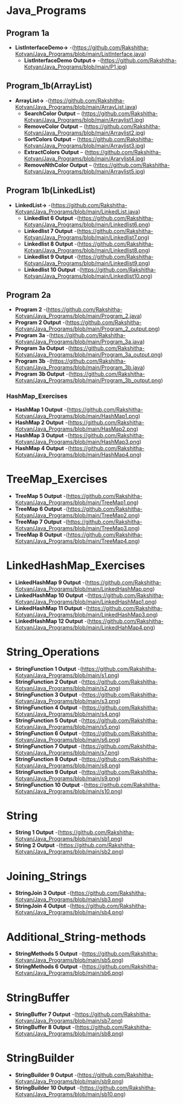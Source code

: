# Java_Programs
## Program 1a
- **ListInterfaceDemo->** -(https://github.com/Rakshitha-Kotyan/Java_Programs/blob/main/ListInterface.java)
  - **ListInterfaceDemo Output->** -(https://github.com/Rakshitha-Kotyan/Java_Programs/blob/main/P1.jpg)

## Program_1b(ArrayList)
- **ArrayList->** -(https://github.com/Rakshitha-Kotyan/Java_Programs/blob/main/ArrayList.java)
  - **SearchColor Output** – (https://github.com/Rakshitha-Kotyan/Java_Programs/blob/main/Arraylist1.jpg) 
  - **RemoveColor Output** – (https://github.com/Rakshitha-Kotyan/Java_Programs/blob/main/Arraylist2.jpg) 
  - **SortColors Output** – (https://github.com/Rakshitha-Kotyan/Java_Programs/blob/main/Arraylist3.jpg)  
  - **ExtractColors Output** – (https://github.com/Rakshitha-Kotyan/Java_Programs/blob/main/Ararylist4.jpg)
  - **RemoveNthColor Output** – (https://github.com/Rakshitha-Kotyan/Java_Programs/blob/main/Arraylist5.jpg)
## Program 1b(LinkedList)
- **LinkedList->** -(https://github.com/Rakshitha-Kotyan/Java_Programs/blob/main/LinkedList.java)
  - **Linkedlist 6 Output** -(https://github.com/Rakshitha-Kotyan/Java_Programs/blob/main/Linkedlist6.png)
  - **Linkedlist 7 Output** -(https://github.com/Rakshitha-Kotyan/Java_Programs/blob/main/Linkedlist7.png)
  - **Linkedlist 8 Output** -(https://github.com/Rakshitha-Kotyan/Java_Programs/blob/main/Linkedlist8.png)
  - **Linkedlist 9 Output** -(https://github.com/Rakshitha-Kotyan/Java_Programs/blob/main/Linkedlist9.png)
  - **Linkedlist 10 Output** -(https://github.com/Rakshitha-Kotyan/Java_Programs/blob/main/Linkedlist10.png)
## Program 2a
- **Program 2** -(https://github.com/Rakshitha-Kotyan/Java_Programs/blob/main/Program_2.java)
- **Program 2 Output** -(https://github.com/Rakshitha-Kotyan/Java_Programs/blob/main/Program_2_output.png)
- **Program 3a** -(https://github.com/Rakshitha-Kotyan/Java_Programs/blob/main/Program_3a.java)
- **Program 3a Output** -(https://github.com/Rakshitha-Kotyan/Java_Programs/blob/main/Program_3a_output.png)
- **Program 3b** -(https://github.com/Rakshitha-Kotyan/Java_Programs/blob/main/Program_3b.java)
- **Program 3b Output** -(https://github.com/Rakshitha-Kotyan/Java_Programs/blob/main/Program_3b_output.png)

### HashMap_Exercises
- **HashMap 1 Output** -(https://github.com/Rakshitha-Kotyan/Java_Programs/blob/main/HashMap1.png)
- **HashMap 2 Output** -(https://github.com/Rakshitha-Kotyan/Java_Programs/blob/main/HasMap2.png)
- **HashMap 3 Output** -(https://github.com/Rakshitha-Kotyan/Java_Programs/blob/main/HashMap3.png)
- **HashMap 4 Output** -(https://github.com/Rakshitha-Kotyan/Java_Programs/blob/main/HashMap4.png)
# TreeMap_Exercises
- **TreeMap 5 Output** -(https://github.com/Rakshitha-Kotyan/Java_Programs/blob/main/TreeMap1.png)
- **TreeMap 6 Output** -(https://github.com/Rakshitha-Kotyan/Java_Programs/blob/main/TreeMap2.png)
- **TreeMap 7 Output** -(https://github.com/Rakshitha-Kotyan/Java_Programs/blob/main/TreeMap3.png)
- **TreeMap 8 Output** -(https://github.com/Rakshitha-Kotyan/Java_Programs/blob/main/TreeMap4.png)
# LinkedHashMap_Exercises
- **LinkedHashMap 9 Output** -(https://github.com/Rakshitha-Kotyan/Java_Programs/blob/main/LinkedHashMap.png)
- **LinkedHashMap 10 Output** -(https://github.com/Rakshitha-Kotyan/Java_Programs/blob/main/LinkedHashMap1.png)
- **LinkedHashMap 11 Output** -(https://github.com/Rakshitha-Kotyan/Java_Programs/blob/main/LinkedHashMap3.png)
- **LinkedHashMap 12 Output** -(https://github.com/Rakshitha-Kotyan/Java_Programs/blob/main/LinkedHahMap4.png)
# String_Operations
- **StringFunction 1 Output** -(https://github.com/Rakshitha-Kotyan/Java_Programs/blob/main/s1.png)
- **StringFunction 2 Output** -(https://github.com/Rakshitha-Kotyan/Java_Programs/blob/main/s2.png)
- **StringFunction 3 Output** -(https://github.com/Rakshitha-Kotyan/Java_Programs/blob/main/s3.png)
- **StringFunction 4 Output** -(https://github.com/Rakshitha-Kotyan/Java_Programs/blob/main/s4.png)
- **StringFunction 5 Output** -(https://github.com/Rakshitha-Kotyan/Java_Programs/blob/main/s5.png)
- **StringFunction 6 Output** -(https://github.com/Rakshitha-Kotyan/Java_Programs/blob/main/s6.png)
- **StringFunction 7 Output** -(https://github.com/Rakshitha-Kotyan/Java_Programs/blob/main/s7.png)
- **StringFunction 8 Output** -(https://github.com/Rakshitha-Kotyan/Java_Programs/blob/main/s8.png)
- **StringFunction 9 Output** -(https://github.com/Rakshitha-Kotyan/Java_Programs/blob/main/s9.png)
- **StringFunction 10 Output** -(https://github.com/Rakshitha-Kotyan/Java_Programs/blob/main/s10.png)
# String
- **String 1 Output** -(https://github.com/Rakshitha-Kotyan/Java_Programs/blob/main/sb1.png)
- **String 2 Output** -(https://github.com/Rakshitha-Kotyan/Java_Programs/blob/main/sb2.png)
# Joining_Strings
- **StringJoin 3 Output** -(https://github.com/Rakshitha-Kotyan/Java_Programs/blob/main/sb3.png)
- **StringJoin 4 Output** -(https://github.com/Rakshitha-Kotyan/Java_Programs/blob/main/sb4.png)
# Additional_String-methods
- **StringMethods 5 Output** -(https://github.com/Rakshitha-Kotyan/Java_Programs/blob/main/sb5.png)
- **StringMethods 6 Output** -(https://github.com/Rakshitha-Kotyan/Java_Programs/blob/main/sb6.png)
# StringBuffer
- **StringBuffer 7 Output** -(https://github.com/Rakshitha-Kotyan/Java_Programs/blob/main/sb7.png)
- **StringBuffer 8 Output** -(https://github.com/Rakshitha-Kotyan/Java_Programs/blob/main/sb8.png)
# StringBuilder
- **StringBuilder 9 Output** -(https://github.com/Rakshitha-Kotyan/Java_Programs/blob/main/sb9.png)
- **StringBuilder 10 Output** -(https://github.com/Rakshitha-Kotyan/Java_Programs/blob/main/sb10.png)
